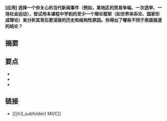 #### [应用] 选择一个你关心的当代新闻事件（例如，某地区的贸易争端、一次选举、一场社会运动），尝试用本课程中学到的至少一个理论框架（如世界体系论、国家形成理论）来分析其背后更深层的历史和结构性原因。你得出了哪些不同于表面报道的结论？


## 摘要


## 要点

- 
- 
- 

## 链接

- [[{h3_subfolder} MOC]]
